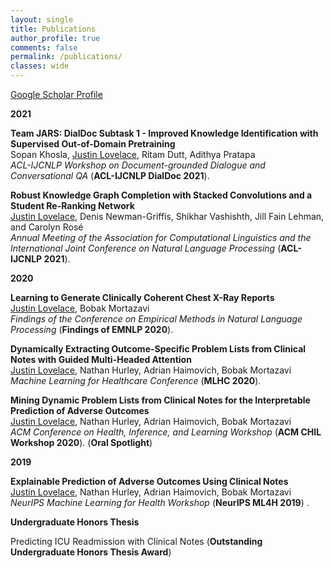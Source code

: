 ```yaml
---
layout: single
title: Publications
author_profile: true
comments: false
permalink: /publications/
classes: wide
---
```


[Google Scholar Profile](https://scholar.google.com/citations?user=WxMObpYAAAAJ&hl=en)

**2021**

**Team JARS: DialDoc Subtask 1 - Improved Knowledge Identification with Supervised Out-of-Domain Pretraining** <br> Sopan Khosla, <ins>Justin Lovelace</ins>, Ritam Dutt, Adithya Pratapa <br> 
*ACL-IJCNLP Workshop on Document-grounded Dialogue and Conversational QA* (**ACL-IJCNLP DialDoc 2021**).

**Robust Knowledge Graph Completion with Stacked Convolutions and a Student Re-Ranking Network** <br> <ins>Justin Lovelace</ins>, Denis Newman-Griffis, Shikhar Vashishth, Jill Fain Lehman, and Carolyn Rosé <br> 
*Annual Meeting of the Association for Computational Linguistics and the International Joint Conference on Natural Language Processing* (**ACL-IJCNLP 2021**).

**2020**

  **Learning to Generate Clinically Coherent Chest X-Ray Reports** <br> <ins>Justin Lovelace</ins>, Bobak Mortazavi <br>
  *Findings of the Conference on Empirical Methods in Natural Language Processing* (**Findings of EMNLP 2020**).

  **Dynamically Extracting Outcome-Specific Problem Lists from Clinical Notes with Guided Multi-Headed Attention** <br> <ins>Justin Lovelace</ins>, Nathan Hurley, Adrian Haimovich, Bobak Mortazavi <br> 
  *Machine Learning for Healthcare Conference* (**MLHC 2020**).

  **Mining Dynamic Problem Lists from Clinical Notes for the Interpretable Prediction of Adverse Outcomes** <br> 
  <ins>Justin Lovelace</ins>, Nathan Hurley, Adrian Haimovich, Bobak Mortazavi <br> 
  *ACM Conference on Health, Inference, and Learning Workshop* (**ACM CHIL Workshop 2020**). (**Oral Spotlight**)

**2019**

  **Explainable Prediction of Adverse Outcomes Using Clinical Notes** <br> <ins>Justin Lovelace</ins>, Nathan Hurley, Adrian Haimovich, Bobak Mortazavi <br>
  *NeurIPS Machine Learning for Health Workshop* (**NeurIPS ML4H 2019**) .


**Undergraduate Honors Thesis**

Predicting ICU Readmission with Clinical Notes (**Outstanding Undergraduate
Honors Thesis Award**)


